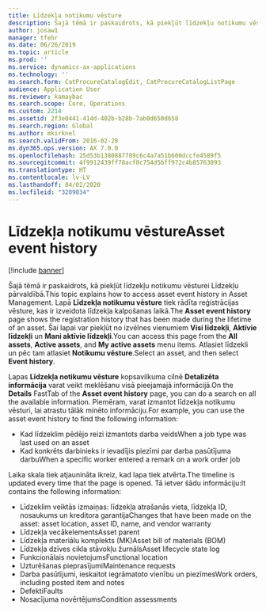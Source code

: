 ```yaml
---
title: Līdzekļa notikumu vēsture
description: Šajā tēmā ir paskaidrots, kā piekļūt līdzekļu notikumu vēsturei Līdzekļu pārvaldībā.
author: josaw1
manager: tfehr
ms.date: 06/26/2019
ms.topic: article
ms.prod: ''
ms.service: dynamics-ax-applications
ms.technology: ''
ms.search.form: CatProcureCatalogEdit, CatProcureCatalogListPage
audience: Application User
ms.reviewer: kamaybac
ms.search.scope: Core, Operations
ms.custom: 2214
ms.assetid: 2f3e0441-414d-402b-b28b-7ab0d650d658
ms.search.region: Global
ms.author: mkirknel
ms.search.validFrom: 2016-02-28
ms.dyn365.ops.version: AX 7.0.0
ms.openlocfilehash: 25d53b1380887789c6c4a7a51b600dccfe4589f5
ms.sourcegitcommit: 4f9912439ff78acf0c754d5bff972c4b85763093
ms.translationtype: HT
ms.contentlocale: lv-LV
ms.lasthandoff: 04/02/2020
ms.locfileid: "3209034"
---
```

# <a name="asset-event-history"></a><span data-ttu-id="b4ed9-103">Līdzekļa notikumu vēsture</span><span class="sxs-lookup"><span data-stu-id="b4ed9-103">Asset event history</span></span>

[!include [banner](../../includes/banner.md)]

 

<span data-ttu-id="b4ed9-104">Šajā tēmā ir paskaidrots, kā piekļūt līdzekļu notikumu vēsturei Līdzekļu pārvaldībā.</span><span class="sxs-lookup"><span data-stu-id="b4ed9-104">This topic explains how to access asset event history in Asset Management.</span></span> <span data-ttu-id="b4ed9-105">Lapā **Līdzekļa notikumu vēsture** tiek rādīta reģistrācijas vēsture, kas ir izveidota līdzekļa kalpošanas laikā.</span><span class="sxs-lookup"><span data-stu-id="b4ed9-105">The **Asset event history** page shows the registration history that has been made during the lifetime of an asset.</span></span> <span data-ttu-id="b4ed9-106">Šai lapai var piekļūt no izvēlnes vienumiem **Visi līdzekļi**, **Aktīvie līdzekļi** un **Mani aktīvie līdzekļi**.</span><span class="sxs-lookup"><span data-stu-id="b4ed9-106">You can access this page from the **All assets**, **Active assets**, and **My active assets** menu items.</span></span> <span data-ttu-id="b4ed9-107">Atlasiet līdzekli un pēc tam atlasiet **Notikumu vēsture**.</span><span class="sxs-lookup"><span data-stu-id="b4ed9-107">Select an asset, and then select **Event history**.</span></span>

<span data-ttu-id="b4ed9-108">Lapas **Līdzekļa notikumu vēsture** kopsavilkuma cilnē **Detalizēta informācija** varat veikt meklēšanu visā pieejamajā informācijā.</span><span class="sxs-lookup"><span data-stu-id="b4ed9-108">On the **Details** FastTab of the **Asset event history** page, you can do a search on all the available information.</span></span> <span data-ttu-id="b4ed9-109">Piemēram, varat izmantot līdzekļa notikumu vēsturi, lai atrastu tālāk minēto informāciju.</span><span class="sxs-lookup"><span data-stu-id="b4ed9-109">For example, you can use the asset event history to find the following information:</span></span>

- <span data-ttu-id="b4ed9-110">Kad līdzeklim pēdējo reizi izmantots darba veids</span><span class="sxs-lookup"><span data-stu-id="b4ed9-110">When a job type was last used on an asset</span></span>
- <span data-ttu-id="b4ed9-111">Kad konkrēts darbinieks ir ievadījis piezīmi par darba pasūtījuma darbu</span><span class="sxs-lookup"><span data-stu-id="b4ed9-111">When a specific worker entered a remark on a work order job</span></span>

<span data-ttu-id="b4ed9-112">Laika skala tiek atjaunināta ikreiz, kad lapa tiek atvērta.</span><span class="sxs-lookup"><span data-stu-id="b4ed9-112">The timeline is updated every time that the page is opened.</span></span> <span data-ttu-id="b4ed9-113">Tā ietver šādu informāciju:</span><span class="sxs-lookup"><span data-stu-id="b4ed9-113">It contains the following information:</span></span>

- <span data-ttu-id="b4ed9-114">Līdzeklim veiktās izmaiņas: līdzekļa atrašanās vieta, līdzekļa ID, nosaukums un kreditora garantija</span><span class="sxs-lookup"><span data-stu-id="b4ed9-114">Changes that have been made on the asset: asset location, asset ID, name, and vendor warranty</span></span>
- <span data-ttu-id="b4ed9-115">Līdzekļa vecākelements</span><span class="sxs-lookup"><span data-stu-id="b4ed9-115">Asset parent</span></span>
- <span data-ttu-id="b4ed9-116">Līdzekļa materiālu komplekts (MK)</span><span class="sxs-lookup"><span data-stu-id="b4ed9-116">Asset bill of materials (BOM)</span></span>
- <span data-ttu-id="b4ed9-117">Līdzekļa dzīves cikla stāvokļu žurnāls</span><span class="sxs-lookup"><span data-stu-id="b4ed9-117">Asset lifecycle state log</span></span>
- <span data-ttu-id="b4ed9-118">Funkcionālais novietojums</span><span class="sxs-lookup"><span data-stu-id="b4ed9-118">Functional location</span></span>
- <span data-ttu-id="b4ed9-119">Uzturēšanas pieprasījumi</span><span class="sxs-lookup"><span data-stu-id="b4ed9-119">Maintenance requests</span></span>
- <span data-ttu-id="b4ed9-120">Darba pasūtījumi, ieskaitot iegrāmatoto vienību un piezīmes</span><span class="sxs-lookup"><span data-stu-id="b4ed9-120">Work orders, including posted item and notes</span></span>
- <span data-ttu-id="b4ed9-121">Defekti</span><span class="sxs-lookup"><span data-stu-id="b4ed9-121">Faults</span></span>
- <span data-ttu-id="b4ed9-122">Nosacījuma novērtējums</span><span class="sxs-lookup"><span data-stu-id="b4ed9-122">Condition assessments</span></span>
